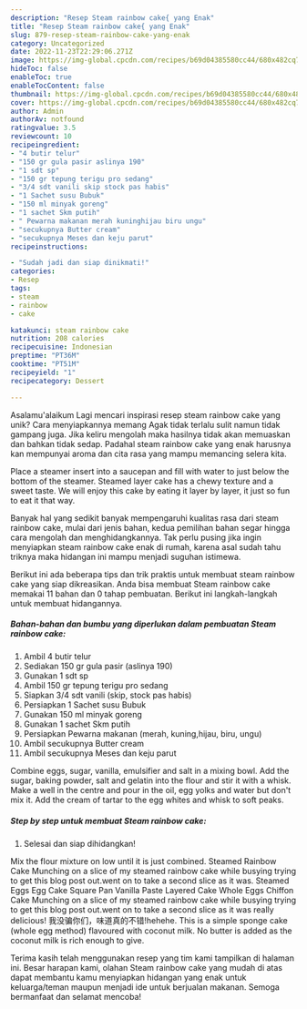 ```yaml
---
description: "Resep Steam rainbow cake{ yang Enak"
title: "Resep Steam rainbow cake{ yang Enak"
slug: 879-resep-steam-rainbow-cake-yang-enak
category: Uncategorized
date: 2022-11-23T22:29:06.271Z
image: https://img-global.cpcdn.com/recipes/b69d04385580cc44/680x482cq70/steam-rainbow-cake-foto-resep-utama.jpg
hideToc: false
enableToc: true
enableTocContent: false
thumbnail: https://img-global.cpcdn.com/recipes/b69d04385580cc44/680x482cq70/steam-rainbow-cake-foto-resep-utama.jpg
cover: https://img-global.cpcdn.com/recipes/b69d04385580cc44/680x482cq70/steam-rainbow-cake-foto-resep-utama.jpg
author: Admin
authorAv: notfound
ratingvalue: 3.5
reviewcount: 10
recipeingredient:
- "4 butir telur"
- "150 gr gula pasir aslinya 190"
- "1 sdt sp"
- "150 gr tepung terigu pro sedang"
- "3/4 sdt vanili skip stock pas habis"
- "1 Sachet susu Bubuk"
- "150 ml minyak goreng"
- "1 sachet Skm putih"
- " Pewarna makanan merah kuninghijau biru ungu"
- "secukupnya Butter cream"
- "secukupnya Meses dan keju parut"
recipeinstructions:

- "Sudah jadi dan siap dinikmati!"
categories:
- Resep
tags:
- steam
- rainbow
- cake

katakunci: steam rainbow cake 
nutrition: 208 calories
recipecuisine: Indonesian
preptime: "PT36M"
cooktime: "PT51M"
recipeyield: "1"
recipecategory: Dessert

---
```



Asalamu'alaikum Lagi mencari inspirasi resep steam rainbow cake yang unik? Cara menyiapkannya memang Agak tidak terlalu sulit namun tidak gampang juga. Jika keliru mengolah maka hasilnya tidak akan memuaskan dan bahkan tidak sedap. Padahal steam rainbow cake yang enak harusnya kan mempunyai aroma dan cita rasa yang mampu memancing selera kita.


Place a steamer insert into a saucepan and fill with water to just below the bottom of the steamer. Steamed layer cake has a chewy texture and a sweet taste. We will enjoy this cake by eating it layer by layer, it just so fun to eat it that way.

Banyak hal yang sedikit banyak mempengaruhi kualitas rasa dari steam rainbow cake, mulai dari jenis bahan, kedua pemilihan bahan segar hingga cara mengolah dan menghidangkannya. Tak perlu pusing jika ingin menyiapkan steam rainbow cake enak di rumah, karena asal sudah tahu triknya maka hidangan ini mampu menjadi suguhan istimewa.


Berikut ini ada beberapa tips dan trik praktis untuk membuat steam rainbow cake yang siap dikreasikan. Anda bisa membuat Steam rainbow cake memakai 11 bahan dan 0 tahap pembuatan. Berikut ini langkah-langkah untuk membuat hidangannya.

<!--inarticleads1-->

##### Bahan-bahan dan bumbu yang diperlukan dalam pembuatan Steam rainbow cake:

1. Ambil 4 butir telur
1. Sediakan 150 gr gula pasir (aslinya 190)
1. Gunakan 1 sdt sp
1. Ambil 150 gr tepung terigu pro sedang
1. Siapkan 3/4 sdt vanili (skip, stock pas habis)
1. Persiapkan 1 Sachet susu Bubuk
1. Gunakan 150 ml minyak goreng
1. Gunakan 1 sachet Skm putih
1. Persiapkan  Pewarna makanan (merah, kuning,hijau, biru, ungu)
1. Ambil secukupnya Butter cream
1. Ambil secukupnya Meses dan keju parut


Combine eggs, sugar, vanilla, emulsifier and salt in a mixing bowl. Add the sugar, baking powder, salt and gelatin into the flour and stir it with a whisk. Make a well in the centre and pour in the oil, egg yolks and water but don&#39;t mix it. Add the cream of tartar to the egg whites and whisk to soft peaks. 

<!--inarticleads2-->

##### Step by step untuk membuat Steam rainbow cake:


1. Selesai dan siap dihidangkan!

Mix the flour mixture on low until it is just combined. Steamed Rainbow Cake Munching on a slice of my steamed rainbow cake while busying trying to get this blog post out.went on to take a second slice as it was. Steamed Eggs Egg Cake Square Pan Vanilla Paste Layered Cake Whole Eggs Chiffon Cake Munching on a slice of my steamed rainbow cake while busying trying to get this blog post out.went on to take a second slice as it was really delicious! 我没骗你们，味道真的不错!hehehe. This is a simple sponge cake (whole egg method) flavoured with coconut milk. No butter is added as the coconut milk is rich enough to give. 

Terima kasih telah menggunakan resep yang tim kami tampilkan di halaman ini. Besar harapan kami, olahan Steam rainbow cake yang mudah di atas dapat membantu kamu menyiapkan hidangan yang enak untuk keluarga/teman maupun menjadi ide untuk berjualan makanan. Semoga bermanfaat dan selamat mencoba!
